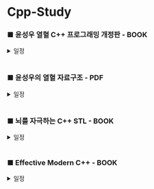 # Cpp-Study

### ■ 윤성우 열혈 C++ 프로그래밍 개정판 - BOOK
<details> 
  <summary>일정</summary>
◆ 2024-08-01 Start ~ 2024-08-17 Read through Once / 2024-08-21 Read through Twice(Finish Book)
  
- Day01
  - Chapter01 [C언어 기반의 C++ 1]
    - 1~6 Complete
  - Chapter02 [C언어 기반의 C++ 2]
    - 1~3 Complete

- Day02
  - Chapter02
    - 4~6 Complete
      - Page 95~96 - Prac-3 / 책 완독 후 한번 더 풀어보기 (O)
  - Chapter03 [클래스의 기본]
    - 1 ~ing

- Day03
  - Chapter03
    - 1 Complete
    - 2 ~ing

- Day04
  - Chapter03
    - 2~3 Complete
  - Chapter04 [클래스의 완성]
    - 1 Complete
    - 2 ~ing

- Day05
  - Chapter04
    - 2~5 Complete
      - Page 199~201 - Self-Reference의 반환 / 책 완독 후 한번 더 공부하기 (O)
  - Chapter05 [복사 생성자]
    - 1 ~ing

- Day06
  - Chapter05
    - 1~4 Complete
  - Chapter06 [friend와 static 그리고 const]
    - 1~2 Complete
    - 3 ~ing

- Day07
  - Chapter06
    - 3~4 Complete
  - Chapter07 [상속의 이해]
    - 1~3 Complete
    - 4 ~ing

- Day08
  - Chapter07
    - 4~5 Complete
  - Chapter08 [상속과 다형성]
    - 1 Complete
    - 2 ~ing

- Day09
  - Chapter08
    - 2~4 Complete
  - Chapter09 [가상의 원리와 다중상속]
    - 1 ~ing

- Day10
  - Chapter09
    - 1 Complete
    - 2 ~ing

- Day11
  - ~

- Day12
  - Chapter09
    - 2~3 Complete
      - Page 394 - OOP Project07 / AccountHandler.cpp 의 소멸자 오류 분석 필요 (O)
        - Day21에서 해결
  - Chapter10 [연산자 오버로딩 1]
    - 1~4 Complete
  - Chapter11 [연산자 오버로딩 2]
    - 1 ~ing

- Day13
  - Chapter11
    - 1~4 Complete
      - Page 468 - Prac-2-2 / 책 완독 후 풀어보기 (O)
      - Page 469~493 - 11-3 / 책 완독 후 공부하기 (O)
    - Fix Chapter09 - 3.OOP Project07
      - 앞으로 추가되는 OOP Project는 위 폴더에서 수정작업 하기
        - 수정할때마다 version별로 표시
      - Update ver0.8
      - Add AccountArray.cpp
      - Add AccountArray.h
  - Chapter12 [String 클래스의 디자인]
    - 1 ~ing

- Day14
  - Chapter12
    - 1~3 Complete
    - Fix OOP Project
      - Update ver0.9
      - Add String.h, String.cpp
      - Fix Account.h, NormalAccont.h, HighCreditAccount.h, Account.cpp, AccountHandler.cpp
  - Chapter13 [템플릿 1]
    - 1~3 Complete
      - Page 552~553 - Prac-2 / Day13의 11-3 완독 후 풀어보기 (O)
    - Fix OOP Project
      - Update ver0.10
      - Add BoundCheckArray.h
      - Fix AccountHandler.h
      - Del AccountArray.h, AccountArray.cpp
  - Chapter14 [템플릿 2]
    - 1 ~ing

- Day15
  - ~

- Day16
  - Chapter14
    - 1~4 Complete
  - Chapter15 [예외처리]
    - 1~6 Complete
    - Fix OOP Project
      - Update ver0.11
      - Add AccountException.h
      - Fix NormalAccount.h, HighCreditAccount.h, Account.cpp, AccountHandler.cpp
  - Chapter16 [C++ 형 변환 연산자와 맺는 글]
    - 1 ~ing

- Day17
  - Chapter16
    - 1~2 Complete
  - Book read through Once / One more read
 
- Day18
  - ~

- Day19
  - Day2, Day5 Complete
  - Day13 ~ing

- Day20
  - Day13 Chapter11-3 ~ing

- Day21
  - Day13 Chapter11 Page 469~493 - 11-3 Complete
  - Day14 Chapter13 Page 552~553 - Prac-2 Complete
  - Fix OOP Project
    - Update ver1.0
    - Day12 AccountHandler.cpp 의 소멸자 오류 분석 필요 : Account.h의 Deposit함수를 가상함수로 선언하지 않아서 작동 오류 발생
    - Finish OOP Project
  - Book read through Twice / Finish Book

</details>
</br>

### ■ 윤성우의 열혈 자료구조 - PDF
<details>
  <summary>일정</summary>
◆ 2024-08-22 Start ~ 

- Day01
  - Chapter01 [자료구조와 알고리즘의 이해]
    - 순차탐색 / 이진탐색 Complete
    - 빅오 표기법 Complete
  - Chapter02 [재귀]
    - 이진탑색 재귀 Complete
    - 하노이타워 ~ing
   
- Day02
  - Chapter02
    - 하노이타워 Complete

- Day03
  - Chapter03 [연결 리스트 1]
    - 추상 자료형 Complete
    - 배열을 이용한 리스트 구현 Complete



</details>
</br>

### ■ 뇌를 자극하는 C++ STL - BOOK
<details>
  <summary>일정</summary>
◆ 2024-08-25 Start ~ 

- Day01
  - Chapter01 [STL을 학습하기 전 꼭 알아야할 C++ 문법]
    - Section 1~5 Complete
    - Section 6 ~ing

</details>
</br>

### ■ Effective Modern C++ - BOOK
<details>
  <summary>일정</summary>
◆ 2024-??-?? Start ~ 
  

</details>
</br>
